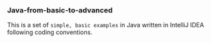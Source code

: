 ### Java-from-basic-to-advanced

This is a set of `simple, basic examples` in Java written in IntelliJ IDEA following coding conventions.

